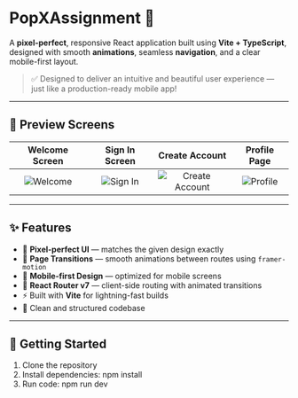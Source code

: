 # PopXAssignment 🎯

A **pixel-perfect**, responsive React application built using **Vite + TypeScript**, designed with smooth **animations**, seamless **navigation**, and a clear mobile-first layout.

> ✅ Designed to deliver an intuitive and beautiful user experience — just like a production-ready mobile app!

---

## 📸 Preview Screens

| Welcome Screen | Sign In Screen | Create Account | Profile Page |
|:--------------:|:--------------:|:---------------:|:------------:|
| ![Welcome](./public/welcomeimg.png) | ![Sign In](./public/siginimg.png) | ![Create Account](./public/createimg.png) | ![Profile](./public/profileimg.png) |

---

## ✨ Features

- 🎨 **Pixel-perfect UI** — matches the given design exactly
- 🔄 **Page Transitions** — smooth animations between routes using `framer-motion`
- 📱 **Mobile-first Design** — optimized for mobile screens
- 🔗 **React Router v7** — client-side routing with animated transitions
- ⚡ Built with **Vite** for lightning-fast builds
- 💅 Clean and structured codebase

---

## 🚀 Getting Started

1. Clone the repository
2. Install dependencies:
   npm install
3. Run code:
    npm run dev